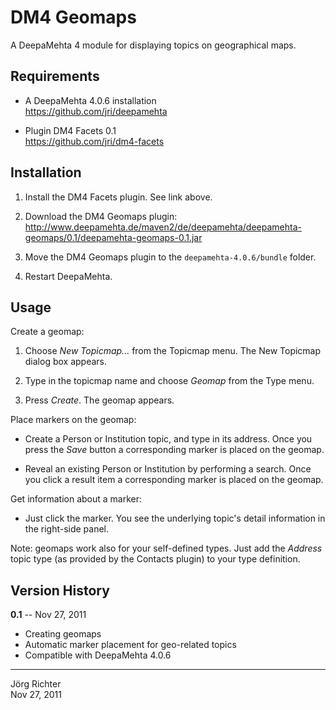 
DM4 Geomaps
===========

A DeepaMehta 4 module for displaying topics on geographical maps.


Requirements
------------

* A DeepaMehta 4.0.6 installation  
  <https://github.com/jri/deepamehta>

* Plugin DM4 Facets 0.1  
  <https://github.com/jri/dm4-facets>


Installation
------------

1. Install the DM4 Facets plugin. See link above.

2. Download the DM4 Geomaps plugin:  
   <http://www.deepamehta.de/maven2/de/deepamehta/deepamehta-geomaps/0.1/deepamehta-geomaps-0.1.jar>

3. Move the DM4 Geomaps plugin to the `deepamehta-4.0.6/bundle` folder.

4. Restart DeepaMehta.


Usage
-----

Create a geomap:

1. Choose *New Topicmap...* from the Topicmap menu. The New Topicmap dialog box appears.

2. Type in the topicmap name and choose *Geomap* from the Type menu.

3. Press *Create*. The geomap appears.

Place markers on the geomap:

* Create a Person or Institution topic, and type in its address. Once you press the *Save* button a corresponding marker is placed on the geomap.

* Reveal an existing Person or Institution by performing a search. Once you click a result item a corresponding marker is placed on the geomap.

Get information about a marker:

* Just click the marker. You see the underlying topic's detail information in the right-side panel.

Note: geomaps work also for your self-defined types. Just add the *Address* topic type (as provided by the Contacts plugin) to your type definition.


Version History
---------------

**0.1** -- Nov 27, 2011

* Creating geomaps
* Automatic marker placement for geo-related topics
* Compatible with DeepaMehta 4.0.6


------------
Jörg Richter  
Nov 27, 2011
